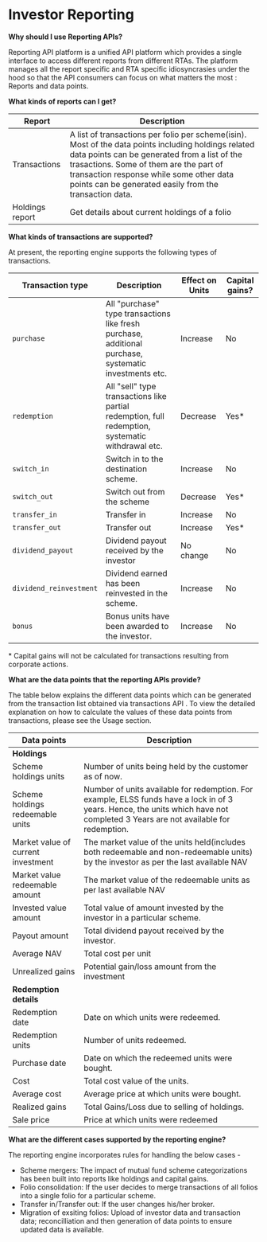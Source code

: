 # Investor Reporting



**Why should I use Reporting APIs?**

Reporting API platform is a unified API platform which provides a single interface to access different reports from different RTAs. The platform manages all the report specific and RTA specific idiosyncrasies under the hood so that the API consumers can focus on what matters the most : Reports and data points.

**What kinds of reports can I get?**

| Report          | Description                                                                                                                                                                                                                                                                                          |
| --------------- | ---------------------------------------------------------------------------------------------------------------------------------------------------------------------------------------------------------------------------------------------------------------------------------------------------- |
| Transactions    | A list of transactions per folio per scheme(isin). Most of the data points including holdings related data points can be generated from a list of the trasactions. Some of them are the part of transaction response while some other data points can be generated easily from the transaction data. |
| Holdings report | Get details about current holdings of a folio                                                                                                                                                                                                                                                        |

**What kinds of transactions are supported?**

At present, the reporting engine supports the following types of transactions.

| Transaction type        | Description                                                                                            | Effect on Units | Capital gains? |
| ----------------------- | ------------------------------------------------------------------------------------------------------ | --------------- | -------------- |
| `purchase`              | All "purchase" type transactions like fresh purchase, additional purchase, systematic investments etc. | Increase        | No             |
| `redemption`            | All "sell" type transactions like partial redemption, full redemption, systematic withdrawal etc.      | Decrease        | Yes\*          |
| `switch_in`             | Switch in to the destination scheme.                                                                   | Increase        | No             |
| `switch_out`            | Switch out from the scheme                                                                             | Decrease        | Yes\*          |
| `transfer_in`           | Transfer in                                                                                            | Increase        | No             |
| `transfer_out`          | Transfer out                                                                                           | Increase        | Yes\*          |
| `dividend_payout`       | Dividend payout received by the investor                                                               | No change       | No             |
| `dividend_reinvestment` | Dividend earned has been reinvested in the scheme.                                                     | Increase        | No             |
| `bonus`                 | Bonus units have been awarded to the investor.                                                         | Increase        | No             |

\* Capital gains will not be calculated for transactions resulting from corporate actions.

**What are the data points that the reporting APIs provide?**

The table below explains the different data points which can be generated from the transaction list obtained via transactions API . To view the detailed explanation on how to calculate the values of these data points from transactions, please see the Usage section.

| Data points                        | Description                                                                                                                                                                      |
| ---------------------------------- | -------------------------------------------------------------------------------------------------------------------------------------------------------------------------------- |
| **Holdings**                       |                                                                                                                                                                                  |
| Scheme holdings units              | Number of units being held by the customer as of now.                                                                                                                            |
| Scheme holdings redeemable units   | Number of units available for redemption. For example, ELSS funds have a lock in of 3 years. Hence, the units which have not completed 3 Years are not available for redemption. |
| Market value of current investment | The market value of the units held(includes both redeemable and non-redeemable units) by the investor as per the last available NAV                                              |
| Market value redeemable amount     | The market value of the redeemable units as per last available NAV                                                                                                               |
| Invested value amount              | Total value of amount invested by the investor in a particular scheme.                                                                                                           |
| Payout amount                      | Total dividend payout received by the investor.                                                                                                                                  |
| Average NAV                        | Total cost per unit                                                                                                                                                              |
| Unrealized gains                   | Potential gain/loss amount from the investment                                                                                                                                   |
| **Redemption details**             |                                                                                                                                                                                  |
| Redemption date                    | Date on which units were redeemed.                                                                                                                                               |
| Redemption units                   | Number of units redeemed.                                                                                                                                                        |
| Purchase date                      | Date on which the redeemed units were bought.                                                                                                                                    |
| Cost                               | Total cost value of the units.                                                                                                                                                   |
| Average cost                       | Average price at which units were bought.                                                                                                                                        |
| Realized gains                     | Total Gains/Loss due to selling of holdings.                                                                                                                                     |
| Sale price                         | Price at which units were redeemed                                                                                                                                               |

**What are the different cases supported by the reporting engine?**

The reporting engine incorporates rules for handling the below cases -

* Scheme mergers: The impact of mutual fund scheme categorizations has been built into reports like holdings and capital gains.
* Folio consolidation: If the user decides to merge transactions of all folios into a single folio for a particular scheme.
* Transfer in/Transfer out: If the user changes his/her broker.
* Migration of exsiting folios: Upload of investor data and transaction data; reconcilliation and then generation of data points to ensure updated data is available.
